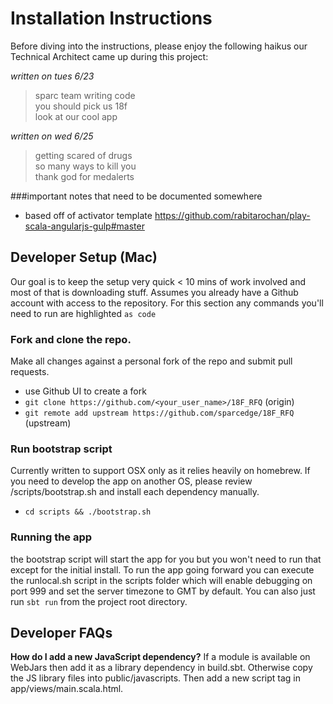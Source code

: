 # Installation Instructions

Before diving into the instructions, please enjoy the following haikus our Technical Architect came up during this project:

*written on tues 6/23*
> sparc team writing code  
> you should pick us 18f  
> look at our cool app

*written on wed 6/25*
> getting scared of drugs  
> so many ways to kill you  
> thank god for medalerts


###important notes that need to be documented somewhere
* based off of activator template https://github.com/rabitarochan/play-scala-angularjs-gulp#master

## Developer Setup (Mac)
Our goal is to keep the setup very quick < 10 mins of work involved and most of
that is downloading stuff. Assumes you already have a Github account with access
to the repository. For this section any commands you'll need to run are highlighted
```as code```

### Fork and clone the repo.
Make all changes against a personal fork of the repo and submit pull requests.

* use Github UI to create a fork
* ```git clone https://github.com/<your_user_name>/18F_RFQ``` (origin)
* ```git remote add upstream https://github.com/sparcedge/18F_RFQ``` (upstream)

### Run bootstrap script
Currently written to support OSX only as it relies heavily on homebrew. If you
need to develop the app on another OS, please review /scripts/bootstrap.sh and
install each dependency manually.

* ```cd scripts && ./bootstrap.sh```

### Running the app
the bootstrap script will start the app for you but you won't need to run that
except for the initial install. To run the app going forward you can execute the
runlocal.sh script in the scripts folder which will enable debugging on port 999
and set the server timezone to GMT by default. You can also just run ```sbt run```
from the project root directory.


## Developer FAQs
__How do I add a new JavaScript dependency?__
If a module is available on WebJars then add it as a library dependency in build.sbt.
Otherwise copy the JS library files into public/javascripts. Then add a new script
tag in app/views/main.scala.html.
